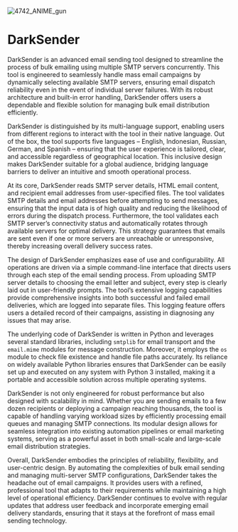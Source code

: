 
![4742_ANIME_gun](https://github.com/user-attachments/assets/dc693e9e-f6bc-45e6-886a-a141096b968e)

# DarkSender

DarkSender is an advanced email sending tool designed to streamline the process of bulk emailing using multiple SMTP servers concurrently. This tool is engineered to seamlessly handle mass email campaigns by dynamically selecting available SMTP servers, ensuring email dispatch reliability even in the event of individual server failures. With its robust architecture and built-in error handling, DarkSender offers users a dependable and flexible solution for managing bulk email distribution efficiently.

DarkSender is distinguished by its multi-language support, enabling users from different regions to interact with the tool in their native language. Out of the box, the tool supports five languages – English, Indonesian, Russian, German, and Spanish – ensuring that the user experience is tailored, clear, and accessible regardless of geographical location. This inclusive design makes DarkSender suitable for a global audience, bridging language barriers to deliver an intuitive and smooth operational process.

At its core, DarkSender reads SMTP server details, HTML email content, and recipient email addresses from user-specified files. The tool validates SMTP details and email addresses before attempting to send messages, ensuring that the input data is of high quality and reducing the likelihood of errors during the dispatch process. Furthermore, the tool validates each SMTP server’s connectivity status and automatically rotates through available servers for optimal delivery. This strategy guarantees that emails are sent even if one or more servers are unreachable or unresponsive, thereby increasing overall delivery success rates.

The design of DarkSender emphasizes ease of use and configurability. All operations are driven via a simple command-line interface that directs users through each step of the email sending process. From uploading SMTP server details to choosing the email letter and subject, every step is clearly laid out in user-friendly prompts. The tool’s extensive logging capabilities provide comprehensive insights into both successful and failed email deliveries, which are logged into separate files. This logging feature offers users a detailed record of their campaigns, assisting in diagnosing any issues that may arise.

The underlying code of DarkSender is written in Python and leverages several standard libraries, including `smtplib` for email transport and the `email.mime` modules for message construction. Moreover, it employs the `os` module to check file existence and handle file paths accurately. Its reliance on widely available Python libraries ensures that DarkSender can be easily set up and executed on any system with Python 3 installed, making it a portable and accessible solution across multiple operating systems.

DarkSender is not only engineered for robust performance but also designed with scalability in mind. Whether you are sending emails to a few dozen recipients or deploying a campaign reaching thousands, the tool is capable of handling varying workload sizes by efficiently processing email queues and managing SMTP connections. Its modular design allows for seamless integration into existing automation pipelines or email marketing systems, serving as a powerful asset in both small-scale and large-scale email distribution strategies.

Overall, DarkSender embodies the principles of reliability, flexibility, and user-centric design. By automating the complexities of bulk email sending and managing multi-server SMTP configurations, DarkSender takes the headache out of email campaigns. It provides users with a refined, professional tool that adapts to their requirements while maintaining a high level of operational efficiency. DarkSender continues to evolve with regular updates that address user feedback and incorporate emerging email delivery standards, ensuring that it stays at the forefront of mass email sending technology.
